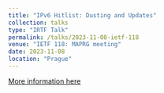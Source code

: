 ```yaml
---
title: "IPv6 Hitlist: Dusting and Updates"
collection: talks
type: "IRTF Talk"
permalink: /talks/2023-11-08-ietf-118
venue: "IETF 118: MAPRG meeting"
date: 2023-11-08
location: "Prague"
---
```


[More information here](https://wiki.ietf.org/group/maprg)
